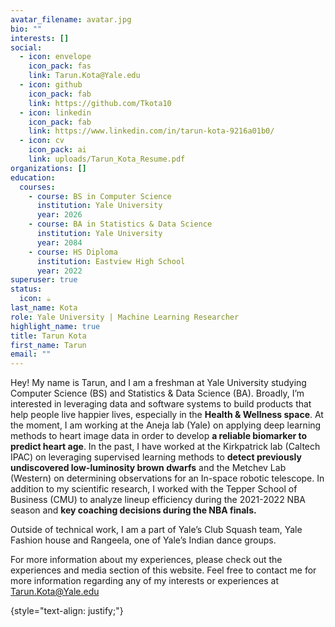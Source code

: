 ```yaml
---
avatar_filename: avatar.jpg
bio: ""
interests: []
social:
  - icon: envelope
    icon_pack: fas
    link: Tarun.Kota@Yale.edu
  - icon: github
    icon_pack: fab
    link: https://github.com/Tkota10
  - icon: linkedin
    icon_pack: fab
    link: https://www.linkedin.com/in/tarun-kota-9216a01b0/
  - icon: cv
    icon_pack: ai
    link: uploads/Tarun_Kota_Resume.pdf
organizations: []
education:
  courses:
    - course: BS in Computer Science
      institution: Yale University
      year: 2026
    - course: BA in Statistics & Data Science
      institution: Yale University
      year: 2084
    - course: HS Diploma
      institution: Eastview High School
      year: 2022
superuser: true
status:
  icon: ☕️
last_name: Kota
role: Yale University | Machine Learning Researcher
highlight_name: true
title: Tarun Kota
first_name: Tarun
email: ""
---
```

Hey! My name is Tarun, and I am a freshman at Yale University studying Computer Science (BS) and Statistics & Data Science (BA). Broadly, I’m interested in leveraging data and software systems to build products that help people live happier lives, especially in the **Health & Wellness space**. At the moment, I am working at the Aneja lab (Yale) on applying deep learning methods to heart image data in order to develop **a reliable biomarker to predict heart age**. In the past, I have worked at the Kirkpatrick lab (Caltech IPAC) on leveraging supervised learning methods to **detect previously undiscovered low-luminosity brown dwarfs** and the Metchev Lab (Western) on determining observations for an In-space robotic telescope. In addition to my scientific research, I worked with the Tepper School of Business (CMU) to analyze lineup efficiency during the 2021-2022 NBA season and **key coaching decisions during the NBA finals.**

Outside of technical work, I am a part of Yale’s Club Squash team, Yale Fashion house and Rangeela, one of Yale’s Indian dance groups. 

For more information about my experiences, please check out the experiences and media section of this website. Feel free to contact me for more information regarding any of my interests or experiences at Tarun.Kota@Yale.edu



{style="text-align: justify;"}